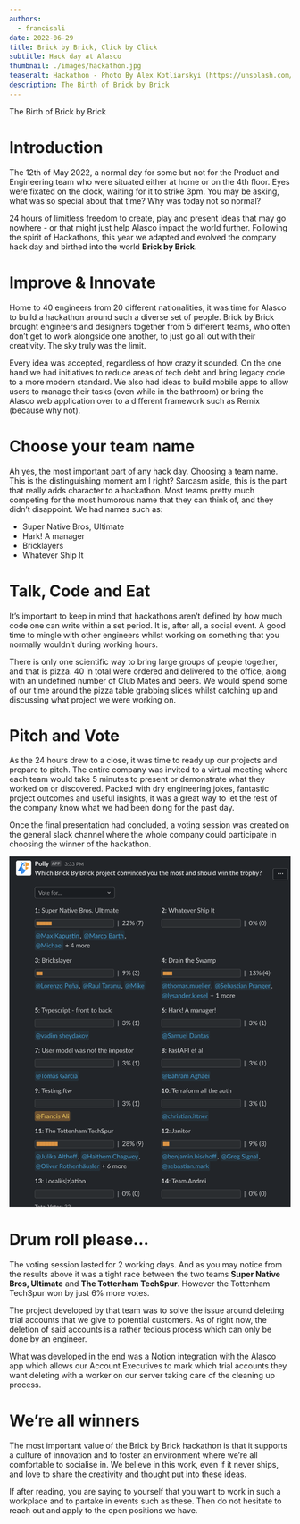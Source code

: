 ```yaml
---
authors:
  - francisali
date: 2022-06-29
title: Brick by Brick, Click by Click
subtitle: Hack day at Alasco
thumbnail: ./images/hackathon.jpg
teaseralt: Hackathon - Photo By Alex Kotliarskyi (https://unsplash.com/@frantic)
description: The Birth of Brick by Brick
---
```


The Birth of Brick by Brick

# Introduction

The 12th of May 2022, a normal day for some but not for the Product and Engineering team who were situated either at home or on the 4th floor. Eyes were fixated on the clock, waiting for it to strike 3pm. You may be asking, what was so special about that time? Why was today not so normal?

24 hours of limitless freedom to create, play and present ideas that may go nowhere - or that might just help Alasco impact the world further. Following the spirit of Hackathons, this year we adapted and evolved the company hack day and birthed into the world **Brick by Brick**.

# Improve & Innovate

Home to 40 engineers from 20 different nationalities, it was time for Alasco to build a hackathon around such a diverse set of people. Brick by Brick brought engineers and designers together from 5 different teams, who often don’t get to work alongside one another, to just go all out with their creativity. The sky truly was the limit.

Every idea was accepted, regardless of how crazy it sounded. On the one hand we had initiatives to reduce areas of tech debt and bring legacy code to a more modern standard. We also had ideas to build mobile apps to allow users to manage their tasks (even while in the bathroom) or bring the Alasco web application over to a different framework such as Remix (because why not).

# Choose your team name

Ah yes, the most important part of any hack day. Choosing a team name. This is the distinguishing moment am I right? Sarcasm aside, this is the part that really adds character to a hackathon. Most teams pretty much competing for the most humorous name that they can think of, and they didn’t disappoint. We had names such as:

- Super Native Bros, Ultimate
- Hark! A manager
- Bricklayers
- Whatever Ship It

# Talk, Code and Eat

It’s important to keep in mind that hackathons aren’t defined by how much code one can write within a set period. It is, after all, a social event. A good time to mingle with other engineers whilst working on something that you normally wouldn’t during working hours.

There is only one scientific way to bring large groups of people together, and that is pizza. 40 in total were ordered and delivered to the office, along with an undefined number of Club Mates and beers. We would spend some of our time around the pizza table grabbing slices whilst catching up and discussing what project we were working on.

# Pitch and Vote

As the 24 hours drew to a close, it was time to ready up our projects and prepare to pitch. The entire company was invited to a virtual meeting where each team would take 5 minutes to present or demonstrate what they worked on or discovered. Packed with dry engineering jokes, fantastic project outcomes and useful insights, it was a great way to let the rest of the company know what we had been doing for the past day.

Once the final presentation had concluded, a voting session was created on the general slack channel where the whole company could participate in choosing the winner of the hackathon.

![brick-by-brick-result](./images/brick-by-brick-result.png "Slack Brick by Brick voting outcome")

# Drum roll please…

The voting session lasted for 2 working days. And as you may notice from the results above it was a tight race between the two teams **Super Native Bros, Ultimate** and **The Tottenham TechSpur**. However the Tottenham TechSpur won by just 6% more votes.

The project developed by that team was to solve the issue around deleting trial accounts that we give to potential customers. As of right now, the deletion of said accounts is a rather tedious process which can only be done by an engineer.

What was developed in the end was a Notion integration with the Alasco app which allows our Account Executives to mark which trial accounts they want deleting with a worker on our server taking care of the cleaning up process.

# We’re all winners

The most important value of the Brick by Brick hackathon is that it supports a culture of innovation and to foster an environment where we’re all comfortable to socialise in. We believe in this work, even if it never ships, and love to share the creativity and thought put into these ideas.

If after reading, you are saying to yourself that you want to work in such a workplace and to partake in events such as these. Then do not hesitate to reach out and apply to the open positions we have.
